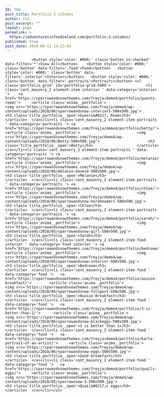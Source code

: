 ```yaml
---
ID: 766
post_title: Portfolio 2 columns
author: Ita
post_excerpt: ""
layout: page
permalink: >
  https://adventuresinfoodieland.com/portfolio-2-columns/
published: true
post_date: 2018-06-11 14:23:04
---
```


				<button style='color: #000;' class='button is-checked' data-filter='*'>View All</button>	<button style='color: #000;' class='button' data-filter='.food'>Food</button>	<button style='color: #000;' class='button' data-filter='.interior'>Interior</button>	<button style='color: #000;' class='button' data-filter='.portraits'>Portraits</button>	<ul class='portfolio_grid' id='portfolio-grid-5989'>				<li class='cont_masonry_2 element-item interior ' data-category='interior '>	<a href='https://sparrowandsnowthemes.com/freyja/demo4/portfolio/guests-room/'>		<article class='anima__portfolio'>							<img src='https://sparrowandsnowthemes.com/freyja/demo4/wp-content/uploads/2018/06/sparrowandsnow-interior1-500x500.jpg'>						<h3 class='title_portfolio__open'>Guests&#8217; Room</h3>					</article>	</a></li><li class='cont_masonry_2 element-item portraits ' data-category='portraits '>	<a href='https://sparrowandsnowthemes.com/freyja/demo4/portfolio/betty/'>		<article class='anima__portfolio'>							<img src='https://sparrowandsnowthemes.com/freyja/demo4/wp-content/uploads/2018/06/Betty-500x500.jpg'>						<h3 class='title_portfolio__open'>Betty</h3>					</article>	</a></li><li class='cont_masonry_2 element-item portraits ' data-category='portraits '>	<a href='https://sparrowandsnowthemes.com/freyja/demo4/portfolio/melanie/'>		<article class='anima__portfolio'>							<img src='https://sparrowandsnowthemes.com/freyja/demo4/wp-content/uploads/2018/06/melanie-daveid-500x500.jpg'>						<h3 class='title_portfolio__open'>Melanie</h3>					</article>	</a></li><li class='cont_masonry_2 element-item portraits ' data-category='portraits '>	<a href='https://sparrowandsnowthemes.com/freyja/demo4/portfolio/chloe/'>		<article class='anima__portfolio'>							<img src='https://sparrowandsnowthemes.com/freyja/demo4/wp-content/uploads/2018/06/sparrowandsnow-heroheader1-500x500.jpg'>						<h3 class='title_portfolio__open'>Chloe</h3>					</article>	</a></li><li class='cont_masonry_2 element-item portraits ' data-category='portraits '>	<a href='https://sparrowandsnowthemes.com/freyja/demo4/portfolio/sarah/'>		<article class='anima__portfolio'>							<img src='https://sparrowandsnowthemes.com/freyja/demo4/wp-content/uploads/2018/05/sparrowandsnow-girl-500x500.jpg'>						<h3 class='title_portfolio__open'>Sarah</h3>					</article>	</a></li><li class='cont_masonry_2 element-item food interior ' data-category='food interior '>	<a href='https://sparrowandsnowthemes.com/freyja/demo4/portfolio/bedroom/'>		<article class='anima__portfolio'>							<img src='https://sparrowandsnowthemes.com/freyja/demo4/wp-content/uploads/2018/05/sparrowandsnow-interior-500x500.jpg'>						<h3 class='title_portfolio__open'>Bedroom</h3>					</article>	</a></li><li class='cont_masonry_2 element-item food ' data-category='food '>	<a href='https://sparrowandsnowthemes.com/freyja/demo4/portfolio/aussie-breakfast/'>		<article class='anima__portfolio'>							<img src='https://sparrowandsnowthemes.com/freyja/demo4/wp-content/uploads/2018/06/sparrowandsnow-fullpost-500x500.jpg'>						<h3 class='title_portfolio__open'>Aussie Breakfast</h3>					</article>	</a></li><li class='cont_masonry_2 element-item food ' data-category='food '>	<a href='https://sparrowandsnowthemes.com/freyja/demo4/portfolio/3-is-better-than-1/'>		<article class='anima__portfolio'>							<img src='https://sparrowandsnowthemes.com/freyja/demo4/wp-content/uploads/2018/06/sparrowandsnow-blackeggs-500x500.jpg'>						<h3 class='title_portfolio__open'>3 is better than 1</h3>					</article>	</a></li><li class='cont_masonry_2 element-item food ' data-category='food '>	<a href='https://sparrowandsnowthemes.com/freyja/demo4/portfolio/karla-portrait-of-an-artist/'>		<article class='anima__portfolio'>							<img src='https://sparrowandsnowthemes.com/freyja/demo4/wp-content/uploads/2018/06/sparrowandsnow-eggs-500x500.jpg'>						<h3 class='title_portfolio__open'>Good breakfast</h3>					</article>	</a></li><li class='cont_masonry_2 element-item food ' data-category='food '>	<a href='https://sparrowandsnowthemes.com/freyja/demo4/portfolio/quails-eggs/'>		<article class='anima__portfolio'>							<img src='https://sparrowandsnowthemes.com/freyja/demo4/wp-content/uploads/2018/05/sparrowsnow-3-500x500.jpg'>						<h3 class='title_portfolio__open'>Quail&#8217;s eggs</h3>					</article>	</a></li></ul>